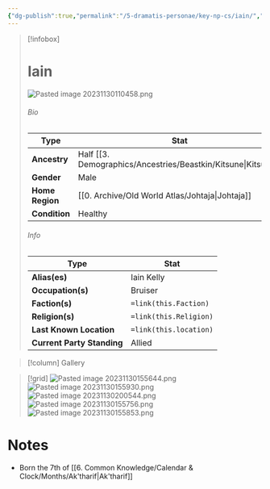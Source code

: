 ```yaml
---
{"dg-publish":true,"permalink":"/5-dramatis-personae/key-np-cs/iain/","noteIcon":""}
---
```



> [!infobox]
> # Iain
> ![Pasted image 20231130110458.png](/img/user/x.%20Assets/Attachments/Pasted%20image%2020231130110458.png)
> ###### Bio
> Type |  Stat |
> ---|---|
> **Ancestry** | Half [[3. Demographics/Ancestries/Beastkin/Kitsune\|Kitsune]] |
> **Gender** | Male |
> **Home Region** | [[0. Archive/Old World Atlas/Johtaja\|Johtaja]] |
> **Condition** | Healthy |
> ###### Info
> Type |  Stat |
> ---|---|
> **Alias(es)** | Iain Kelly |
> **Occupation(s)** | Bruiser |
> **Faction(s)** | `=link(this.Faction)` |
> **Religion(s)** | `=link(this.Religion)` |
> **Last Known Location** | `=link(this.location)` |
> **Current Party Standing** | Allied |

> [!column] Gallery 

>[!grid]
>![Pasted image 20231130155644.png](/img/user/x.%20Assets/Attachments/Pasted%20image%2020231130155644.png)
>![Pasted image 20231130155930.png](/img/user/x.%20Assets/Attachments/Pasted%20image%2020231130155930.png)
>![Pasted image 20231130200544.png](/img/user/x.%20Assets/Attachments/Pasted%20image%2020231130200544.png)
>![Pasted image 20231130155756.png](/img/user/x.%20Assets/Attachments/Pasted%20image%2020231130155756.png)
>![Pasted image 20231130155853.png](/img/user/x.%20Assets/Attachments/Pasted%20image%2020231130155853.png)

# Notes

- Born the 7th of [[6. Common Knowledge/Calendar & Clock/Months/Ak'tharif\|Ak'tharif]]

